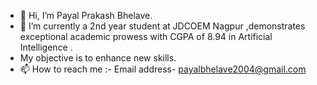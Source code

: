 - 👋 Hi, I’m Payal Prakash Bhelave.
- 🌱 I’m currently a 2nd year student at JDCOEM Nagpur ,demonstrates
  exceptional academic prowess with CGPA of 8.94 in Artificial Intelligence .
-  My objective is to enhance new skills.
- 📫 How to reach me :- Email address- payalbhelave2004@gmail.com
<!---
PBHELAVE/PBHELAVE is a ✨ special ✨ repository because its `README.md` (this file) appears on your GitHub profile.
You can click the Preview link to take a look at your changes.
--->
